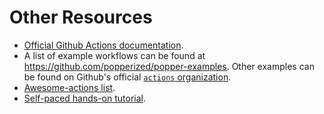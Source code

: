# Other Resources

  * [Official Github Actions 
    documentation](https://developer.github.com/actions/).
  * A list of example workflows can be found at 
    <https://github.com/popperized/popper-examples>. Other examples 
    can be found on Github's official [`actions` 
    organization](https://github.com/actions).
  * [Awesome-actions list](https://github.com/sdras/awesome-actions).
  * [Self-paced hands-on 
    tutorial](https://popperized.github.io/swc-lesson-2.x).
